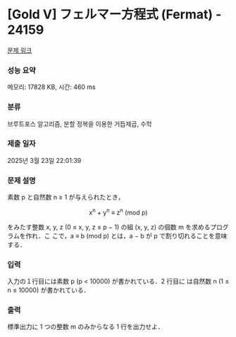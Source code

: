 # [Gold V] フェルマー方程式 (Fermat) - 24159 

[문제 링크](https://www.acmicpc.net/problem/24159) 

### 성능 요약

메모리: 17828 KB, 시간: 460 ms

### 분류

브루트포스 알고리즘, 분할 정복을 이용한 거듭제곱, 수학

### 제출 일자

2025년 3월 23일 22:01:39

### 문제 설명

<p>素数 p と自然数 n ≥ 1 が与えられたとき，</p>

<p style="text-align: center;">x<sup>n</sup> + y<sup>n</sup> ≡ z<sup>n</sup> (mod p)</p>

<p>をみたす整数 x, y, z (0 ≤ x, y, z ≤ p − 1) の組 (x, y, z) の個数 m を求めるプログラムを作れ．こ こで，a ≡ b (mod p) とは，a − b が p で割り切れることを意味する．</p>

### 입력 

 <p>入力の１行目には素数 p (p < 10000) が書かれている．2 行目に は自然数 n (1 ≤ n ≤ 10000) が書かれている．</p>

### 출력 

 <p>標準出力に 1 つの整数 m のみからなる 1 行を出力せよ．</p>

